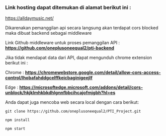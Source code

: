 ### Link hosting dapat ditemukan di alamat berikut ini : 

https://alldaymusic.net/

Dikarenakan pemanggilan api secara langsung akan terdapat cors blocked maka dibuat backend sebagai middleware

Link Github middleware untuk proses pemanggilan API : **https://github.com/oneplusoneequal2/pti-backend**

Jika tidak mendapat data dari API, dapat mengunduh chrome extension berikut ini :

Chrome : **https://chromewebstore.google.com/detail/allow-cors-access-control/lhobafahddgcelffkeicbaginigeejlf**

Edge : **https://microsoftedge.microsoft.com/addons/detail/cors-unblock/hkjklmhkbkdhlgnnfbbcihcajofmjgbh?hl=es**

Anda dapat juga mencoba web secara local dengan cara berikut:

```
git clone https://github.com/oneplusoneequal2/PTI_Project.git

npm install

npm start
```

